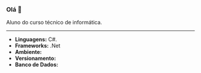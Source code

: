 ### Olá 👋

</b>Aluno do curso técnico de informática.</b>

<hr>

- <b>Linguagens:</b> C#.
- <b>Frameworks:</b> .Net
- <b>Ambiente:</b> 
- <b>Versionamento:</b> 
- <b>Banco de Dados:</b> 

<!--

Atualmente adquirindo novas skills com foco em desenvolvimento de sistemas em C# e .NET

<!--
**arthurmenezesp/arthurmenezesp** is a ✨ _special_ ✨ repository because its `README.md` (this file) appears on your GitHub profile.

Here are some ideas to get you started:

- 🔭 I’m currently working on ...
- 🌱 I’m currently learning ...
- 👯 I’m looking to collaborate on ...
- 🤔 I’m looking for help with ...
- 💬 Ask me about ...
- 📫 How to reach me: ...
- 😄 Pronouns: ...
- ⚡ Fun fact: ...
-->
